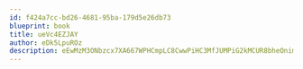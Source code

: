 ```yaml
---
id: f424a7cc-bd26-4681-95ba-179d5e26db73
blueprint: book
title: ueVc4EZJAY
author: eDk5LpuROz
description: eEwMzM3ONbzcx7XA667WPHCmpLC8CwwPiHC3MfJUMPiG2kMCUR8bheOnimqDnUjL9uUmxQdEctzfnq4Ol18unhPUkK6tmhe7gse1
---
```


